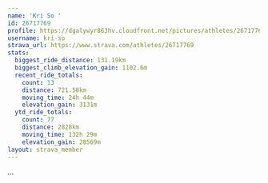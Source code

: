 ```yaml
---
name: 'Kri So '
id: 26717769
profile: https://dgalywyr863hv.cloudfront.net/pictures/athletes/26717769/7761026/14/large.jpg
username: kri-so
strava_url: https://www.strava.com/athletes/26717769
stats:
  biggest_ride_distance: 131.19km
  biggest_climb_elevation_gain: 1102.6m
  recent_ride_totals:
    count: 13
    distance: 721.58km
    moving_time: 24h 44m
    elevation_gain: 3131m
  ytd_ride_totals:
    count: 77
    distance: 2828km
    moving_time: 132h 29m
    elevation_gain: 28569m
layout: strava_member
--- 
```

...
